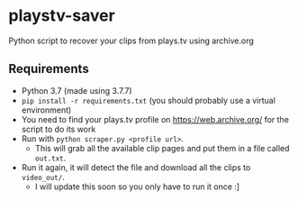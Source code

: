 # playstv-saver
Python script to recover your clips from plays.tv using archive.org

## Requirements
+ Python 3.7 (made using 3.7.7)
+ `pip install -r requirements.txt` (you should probably use a virtual environment)
+ You need to find your plays.tv profile on https://web.archive.org/ for the script to do its work
+ Run with `python scraper.py <profile url>`. 
  + This will grab all the available clip pages and put them in a file called `out.txt`.
+ Run it again, it will detect the file and download all the clips to `video_out/`.
  + I will update this soon so you only have to run it once :]

